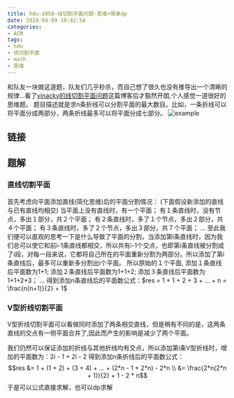 ```yaml
---
title: hdu-2050-线切割平面问题-思维+简单dp
date: 2018-04-09 10:42:54
categories:
- ACM
tags:
- hdu
- 线切割平面
- math
- 思维
---
```

和队友一块做这道题，队友们几乎秒杀，而自己想了很久也没有推导出一个清晰的规律...看了[vinacky的线切割平面问题](https://blog.csdn.net/vinacky/article/details/8958326)这篇博客后才豁然开朗,个人感觉一道很好的思维题。
题目描述就是求n条折线可以分割平面的最大数目。比如，一条折线可以将平面分成两部分，两条折线最多可以将平面分成七部分。
![example](/line.jpg)

## 链接

## 题解
### 直线切割平面
首先考虑向平面添加直线(简化思维)后的平面分割情况：
(下面假设新添加的直线与已有直线均相交)
当平面上没有直线时，有一个平面；
有１条直线时，没有节点，多出１部分，共２个平面；
有２条直线时，多了１个节点，多出２部分，共４个平面；
有３条直线时，多了２个节点，多出３部分，共７个平面；
...
至此我们便可以直观的思考一下是什么导致了平面的分割，当添加第i条直线时，因为我们总可以使它和前i-1条直线都相交，所以共有i-1个交点，也即第i条直线被分割成了i段，对每一段来说，它都将自己所在的平面重新分割为两部分。所以添加了第i条直线后，最多可以重新多分割出i个平面。
所以原始的１个平面,
添加１条直线后平面数为1+1;
添加２条直线后平面数为1+1+2;
添加３条直线后平面数为1+1+2+3；
...
得到添加n条直线后的平面数公式：$res = 1 + 1 + 2 + 3 + ... + n = \frac{n(n+1)}{2} + 1$
### V型折线切割平面
V型折线切割平面可以看做同时添加了两条相交直线，但是稍有不同的是，这两条直线的交点有一侧平面合并了,因此而产生的影响是减少了两个平面。

我们仍然可以保证添加的折线与其他折线均有交点，所以添加第i条V型折线时，增加的平面数为：2*i - 1 + 2*i - 2
得到添加n条折线后的平面数公式：
$$res &= 1 + (1 + 2) + (3 + 4) + ... + (2*n - 1 + 2*n) - 2*n \\ 
&= \frac{2*n(2*n + 1)}{2} + 1 - 2 * n$$
于是可以公式直接求解，也可以dp求解

